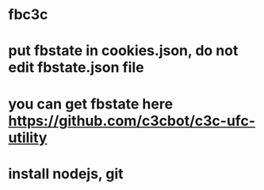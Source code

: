 # fbc3c
# put fbstate in cookies.json, do not edit fbstate.json file
# you can get fbstate here https://github.com/c3cbot/c3c-ufc-utility
# install nodejs, git
